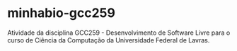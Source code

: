 # minhabio-gcc259
Atividade da disciplina GCC259 - Desenvolvimento de Software Livre para o curso de Ciência da Computação da Universidade Federal de Lavras.

